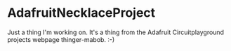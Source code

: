 # AdafruitNecklaceProject
Just a thing I'm working on. It's a thing from the Adafruit Circuitplayground projects webpage thinger-mabob. :-)

